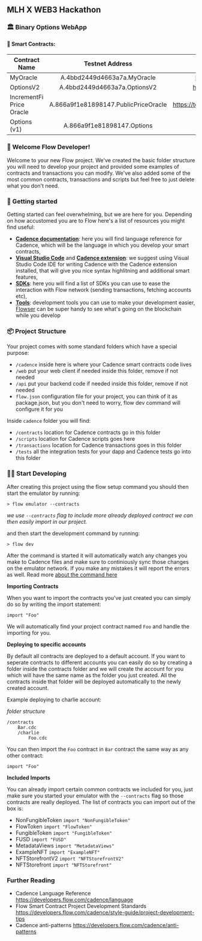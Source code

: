 ## MLH X WEB3 Hackathon

### 🏛️ Binary Options WebApp

#### 🚀 Smart Contracts:

| Contract Name       | Testnet Address | Testnet Link |
| ------------- |:-------------:| ----------:|
| MyOracle      | A.4bbd2449d4663a7a.MyOracle | https://testnet.flowdiver.io/contract/A.4bbd2449d4663a7a.MyOracle |
| OptionsV2      | A.4bbd2449d4663a7a.OptionsV2 | https://testnet.flowdiver.io/contract/A.4bbd2449d4663a7a.OptionsV2 |
| IncrementFi Price Oracle | A.866a9f1e81898147.PublicPriceOracle | https://testnet.flowdiver.io/contract/A.866a9f1e81898147.PublicPriceOracle |
| Options (v1) | A.866a9f1e81898147.Options | https://testnet.flowdiver.io/contract/A.866a9f1e81898147.Options |


### 👋 Welcome Flow Developer!
Welcome to your new Flow project. We've created the basic folder structure you will need to develop your project and provided some examples of contracts and transactions you can modify. We've also added some of the most common contracts, transactions and scripts but feel free to just delete what you don't need. 

### 🔨 Getting started
Getting started can feel overwhelming, but we are here for you. Depending on how accustomed you are to Flow here's a list of resources you might find useful:
- **[Cadence documentation](https://developers.flow.com/cadence/language)**: here you will find language reference for Cadence, which will be the language in which you develop your smart contracts,
- **[Visual Studio Code](https://code.visualstudio.com/?wt.mc_id=DX_841432)** and **[Cadence extension](https://marketplace.visualstudio.com/items?itemName=onflow.cadence)**: we suggest using Visual Studio Code IDE for writing Cadence with the Cadence extension installed, that will give you nice syntax highlitning and additional smart features,
- **[SDKs](https://developers.flow.com/tools#sdks)**: here you will find a list of SDKs you can use to ease the interaction with Flow network (sending transactions, fetching accounts etc),
- **[Tools](https://developers.flow.com/tools#development-tools)**: development tools you can use to make your development easier, [Flowser](https://docs.flowser.dev/) can be super handy to see what's going on the blockchain while you develop


### 📦 Project Structure
Your project comes with some standard folders which have a special purpose:
- `/cadence` inside here is where your Cadence smart contracts code lives
- `/web` put your web client if needed inside this folder, remove if not needed
- `/api` put your backend code if needed inside this folder, remove if not needed
- `flow.json` configuration file for your project, you can think of it as package.json, but you don't need to worry, flow dev command will configure it for you

Inside `cadence` folder you will find:
- `/contracts` location for Cadence contracts go in this folder
- `/scripts` location for Cadence scripts goes here
- `/transactions` location for Cadence transactions goes in this folder
- `/tests` all the integration tests for your dapp and Cadence tests go into this folder


### 👨‍💻 Start Developing
After creating this project using the flow setup command you should then start the emulator by running:
```
> flow emulator --contracts
```
_we use `--contracts` flag to include more already deployed contract we can then easily import in our project._

and then start the development command by running:
```shell
> flow dev
```
After the command is started it will automatically watch any changes you make to Cadence files and make sure to continiously sync those changes on the emulator network. If you make any mistakes it will report the errors as well. Read more [about the command here](https://developers.flow.com/tools/flow-cli/super-commands)

**Importing Contracts**

When you want to import the contracts you've just created you can simply do so by writing the import statement:
```
import "Foo"
```
We will automatically find your project contract named `Foo` and handle the importing for you. 

**Deploying to specific accounts**

By default all contracts are deployed to a default account. If you want to seperate contracts to different accounts you can easily do so by creating a folder inside the contracts folder and we will create the account for you which will have the same name as the folder you just created. All the contracts inside that folder will be deployed automatically to the newly created account.

Example deploying to charlie account:

_folder structure_
```
/contracts
    Bar.cdc
    /charlie
        Foo.cdc
```

You can then import the `Foo` contract in `Bar` contract the same way as any other contract:
```
import "Foo"
```

**Included Imports**

You can already import certain common contracts we included for you, just make sure you started your emulator with the `--contracts` flag so those contracts are really deployed. The list of contracts you can import out of the box is:
- NonFungibleToken `import "NonFungibleToken"`
- FlowToken `import "FlowToken"`
- FungibleToken `import "FungibleToken"`
- FUSD `import "FUSD"`
- MetadataViews `import "MetadataViews"`
- ExampleNFT `import "ExampleNFT"`
- NFTStorefrontV2 `import "NFTStorefrontV2"`
- NFTStorefront `import "NFTStorefront"`


### Further Reading

- Cadence Language Reference https://developers.flow.com/cadence/language
- Flow Smart Contract Project Development Standards https://developers.flow.com/cadence/style-guide/project-development-tips
- Cadence anti-patterns https://developers.flow.com/cadence/anti-patterns
